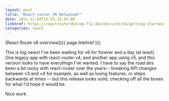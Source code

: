 ```yaml
---
layout: post
title: "React-router V6 Released!"
date: 2021-11-03T15:55:33-07:00
linkhref: https://reactrouterdotcom.fly.dev/docs/en/v6/getting-started/overview
categories: react
---
```



[React Route v6 overview]({{ page.linkhref }})

This is big news! I've been waiting for v6 for forever and a day (at least). One legacy app with react-router v4, and another app using v5, and this version looks to have everythign I've wanted. I have to say the road ahs been a bit rocky with react-router over the years-- breaking API changes between v3 and v4 for example, as well as losing features, or steps backwards at times -- but this release looks solid, checking off all the boxes for what I'd hope it would be. 

Nice work 

